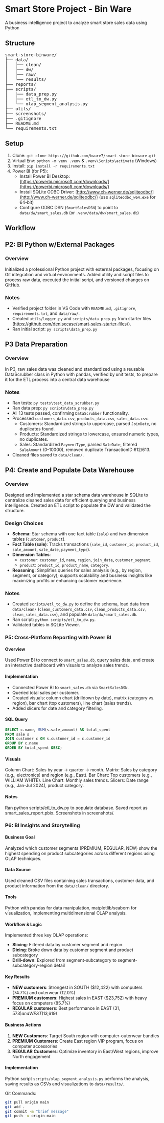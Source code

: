# Smart Store Project - Bin Ware

A business intelligence project to analyze smart store sales data using Python

## Structure 

<pre>
smart-store-binware/
├── data/
│   ├── clean/
│   ├── dw/
│   ├── raw/
│   └── results/
├── reports/
├── scripts/
│   ├── data_prep.py
│   ├── etl_to_dw.py
│   └── olap_segment_analysis.py
├── utils/
├── screenshots/
├── .gitignore
├── README.md
└── requirements.txt
</pre>


## Setup

1. Clone: `git clone https://github.com/bware7/smart-store-binware.git`
2. Virtual Env: `python -m venv .venv` & `.venv\Scripts\activate` (Windows)
3. Install: `pip install -r requirements.txt`
4. Power BI (for P5):
   - Install Power BI Desktop: [https://powerbi.microsoft.com/downloads/](https://powerbi.microsoft.com/downloads/)
   - Install SQLite ODBC Driver: [http://www.ch-werner.de/sqliteodbc/](http://www.ch-werner.de/sqliteodbc/) (use `sqliteodbc_w64.exe` for 64-bit)
   - Configure ODBC DSN (`SmartSalesDSN`) to point to `data/dw/smart_sales.db` (or `.venv/data/dw/smart_sales.db`)

## Workflow

## P2: BI Python w/External Packages

### Overview
Initialized a professional Python project with external packages, focusing on Git integration and virtual environments. Added utility and script files to process raw data, executed the initial script, and versioned changes on GitHub.

### Notes
- Verified project folder in VS Code with `README.md`, `.gitignore`, `requirements.txt`, and `data/raw/`.
- Created `utils/logger.py` and `scripts/data_prep.py` from starter files (https://github.com/denisecase/smart-sales-starter-files/).
- Ran initial script: `py scripts\data_prep.py`

## P3 Data Preparation

### Overview
In P3, raw sales data was cleaned and standardized using a reusable DataScrubber class in Python with pandas, verified by unit tests, to prepare it for the ETL process into a central data warehouse

### Notes
- Ran tests: `py tests\test_data_scrubber.py`
- Ran data prep: `py scripts\data_prep.py`
- All 13 tests passed, confirming `DataScrubber` functionality.
- Processed `customers_data.csv`, `products_data.csv`, `sales_data.csv`:
  - Customers: Standardized strings to uppercase, parsed `JoinDate`, no duplicates found.
  - Products: Standardized strings to lowercase, ensured numeric types, no duplicates.
  - Sales: Standardized `PaymentType`, parsed `SaleDate`, filtered `SaleAmount` (0–10000), removed duplicate TransactionID 612/613.
- Cleaned files saved to `data/clean/`.

## P4: Create and Populate Data Warehouse

### Overview
Designed and implemented a star schema data warehouse in SQLite to centralize cleaned sales data for efficient querying and business intelligence. Created an ETL script to populate the DW and validated the structure.

### Design Choices
- **Schema**: Star schema with one fact table (`sale`) and two dimension tables (`customer`, `product`).
- **Fact Table (sale)**: Tracks transactions (`sale_id`, `customer_id`, `product_id`, `sale_amount`, `sale_date`, `payment_type`).
- **Dimension Tables**:
  - `customer`: `customer_id`, `name`, `region`, `join_date`, `customer_segment`.
  - `product`: `product_id`, `product_name`, `category`.
- **Reasoning**: Simplifies queries for sales analysis (e.g., by region, segment, or category); supports scalability and business insights like maximizing profits or enhancing customer experience.

### Notes
- Created `scripts/etl_to_dw.py` to define the schema, load data from `data/clean/` (`clean_customers_data.csv`, `clean_products_data.csv`, `clean_sales_data.csv`), and populate `data/dw/smart_sales.db`.
- Ran script: `python scripts/etl_to_dw.py`.
- Validated tables in SQLite Viewer.

### P5: Cross-Platform Reporting with Power BI

#### Overview
Used Power BI to connect to `smart_sales.db`, query sales data, and create an interactive dashboard with visuals to analyze sales trends.

#### Implementation
- Connected Power BI to `smart_sales.db` via `SmartSalesDSN`.
- Queried total sales per customer.
- Created visuals: column chart (drilldown by date), matrix (category vs. region), bar chart (top customers), line chart (sales trends).
- Added slicers for date and category filtering.

#### SQL Query
```sql
SELECT c.name, SUM(s.sale_amount) AS total_spent
FROM sale s
JOIN customer c ON s.customer_id = c.customer_id
GROUP BY c.name
ORDER BY total_spent DESC;
```

#### Visuals
Column Chart: Sales by year → quarter → month.
Matrix: Sales by category (e.g., electronics) and region (e.g., East).
Bar Chart: Top customers (e.g., WILLIAM WHITE).
Line Chart: Monthly sales trends.
Slicers: Date range (e.g., Jan-Jul 2024), product category.

#### Notes
Ran python scripts/etl_to_dw.py to populate database.
Saved report as smart_sales_report.pbix.
Screenshots in screenshots/.

### P6: BI Insights and Storytelling

#### Business Goal
Analyzed which customer segments (PREMIUM, REGULAR, NEW) show the highest spending on product subcategories across different regions using OLAP techniques.

#### Data Source
Used cleaned CSV files containing sales transactions, customer data, and product information from the `data/clean/` directory.

#### Tools
Python with pandas for data manipulation, matplotlib/seaborn for visualization, implementing multidimensional OLAP analysis.

#### Workflow & Logic
Implemented three key OLAP operations:
- **Slicing**: Filtered data by customer segment and region
- **Dicing**: Broke down data by customer segment and product subcategory
- **Drill-down**: Explored from segment-subcategory to segment-subcategory-region detail

#### Key Results
- **NEW customers**: Strongest in SOUTH ($12,422) with computers (74.7%) and outerwear (12.0%)
- **PREMIUM customers**: Highest sales in EAST ($23,752) with heavy focus on computers (85.7%)
- **REGULAR customers**: Best performance in EAST ($31,573) and WEST ($13,619)

#### Business Actions
1. **NEW Customers**: Target South region with computer-outerwear bundles
2. **PREMIUM Customers**: Create East region VIP program, focus on computer accessories
3. **REGULAR Customers**: Optimize inventory in East/West regions, improve North engagement

#### Implementation
Python script `scripts/olap_segment_analysis.py` performs the analysis, saving results as CSVs and visualizations to `data/results/`.


Git Commands:
```bash
git pull origin main
git add .
git commit -m "brief message"
git push -u origin main
```